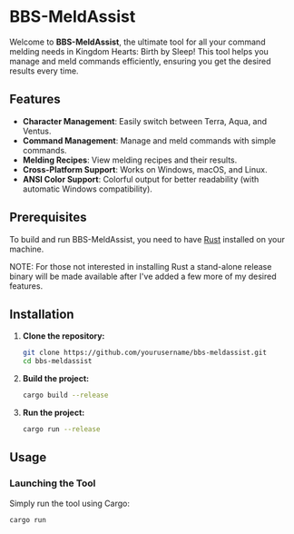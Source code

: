 # BBS-MeldAssist

Welcome to **BBS-MeldAssist**, the ultimate tool for all your command melding needs in Kingdom Hearts: Birth by Sleep! This tool helps you manage and meld commands efficiently, ensuring you get the desired results every time.

## Features

- **Character Management**: Easily switch between Terra, Aqua, and Ventus.
- **Command Management**: Manage and meld commands with simple commands.
- **Melding Recipes**: View melding recipes and their results.
- **Cross-Platform Support**: Works on Windows, macOS, and Linux.
- **ANSI Color Support**: Colorful output for better readability (with automatic Windows compatibility).

## Prerequisites

To build and run BBS-MeldAssist, you need to have [Rust](https://www.rust-lang.org/tools/install) installed on your machine.

NOTE: For those not interested in installing Rust a stand-alone release binary will be made available after I've added a few more of my desired features.

## Installation

1. **Clone the repository:**
    ```sh
    git clone https://github.com/yourusername/bbs-meldassist.git
    cd bbs-meldassist
    ```

2. **Build the project:**
    ```sh
    cargo build --release
    ```

3. **Run the project:**
    ```sh
    cargo run --release
    ```

## Usage

### Launching the Tool

Simply run the tool using Cargo:
```sh
cargo run
